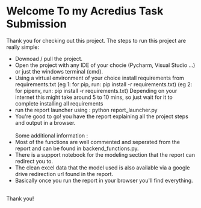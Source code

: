# Welcome To my Acredius Task Submission
Thank you for checking out this project.
The steps to run this project are really simple:
  - Downoad / pull the project.
  - Open the project with any IDE of your chocie (Pycharm, Visual Studio ...) or just the windows terminal (cmd).
  - Using a virtual environment of your choice install requirements from requirements.txt
  (eg 1: for pip, run: pip install -r requirements.txt)
  (eg 2: for pipenv, run: pip install -r requirements.txt)
  Depending on your internet this might take around 5 to 10 mins, so just wait for it to complete installing all requirements
  - run the report launcher using : python report_launcher.py
  - You're good to go! you have the report explaining all the project steps and output in a browser.<br><br>
Some additional information :<br>
  - Most of the functions are well commented and seperated from the report and can be found in backend_functions.py.<br>
  - There is a support notebook for the modeling section that the report can redirect you to.<br>
  - The clean excel data that the model used is also available via a google drive redirection url found in the report.<br>
  - Basically once you run the report in your browser you'll find everything.<br><br>
  
  Thank you!

